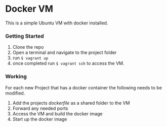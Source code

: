 # Docker VM
This is a simple Ubuntu VM with docker installed.

### Getting Started
1. Clone the repo
2. Open a terminal and navigate to the project folder
3. run `$ vagrant up`
4. once completed run `$ vagrant ssh` to access the VM.

### Working
For each new Project that has a docker container the following needs to be modified.
1. Add the projects *dockerfile* as a shared folder to the VM
2. Forward any needed ports
3. Access the VM and build the docker image
4. Start up the docker image
